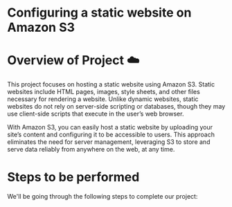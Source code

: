 # Configuring a static website on Amazon S3 

# Overview of Project ☁️
This project focuses on hosting a static website using Amazon S3. Static websites include HTML pages, images, style sheets, and other files necessary for rendering a website. Unlike dynamic websites, static websites do not rely on server-side scripting or databases, though they may use client-side scripts that execute in the user’s web browser.

With Amazon S3, you can easily host a static website by uploading your site’s content and configuring it to be accessible to users. This approach eliminates the need for server management, leveraging S3 to store and serve data reliably from anywhere on the web, at any time.

# Steps to be performed
We'll be going through the following steps to complete our project:

